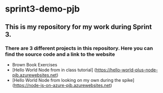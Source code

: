 # sprint3-demo-pjb

## This is my repository for my work during Sprint 3.

### There are 3 different projects in this repository. Here you can find the source code and a link to the website
* Brown Book Exercises
* [Hello World Node from in class tutorial] (https://hello-world-plus-node-pjb.azurewebsites.net)
* [Hello World Node from looking on my own during the spike] (https://node-js-on-azure-pjb.azurewebsites.net)

